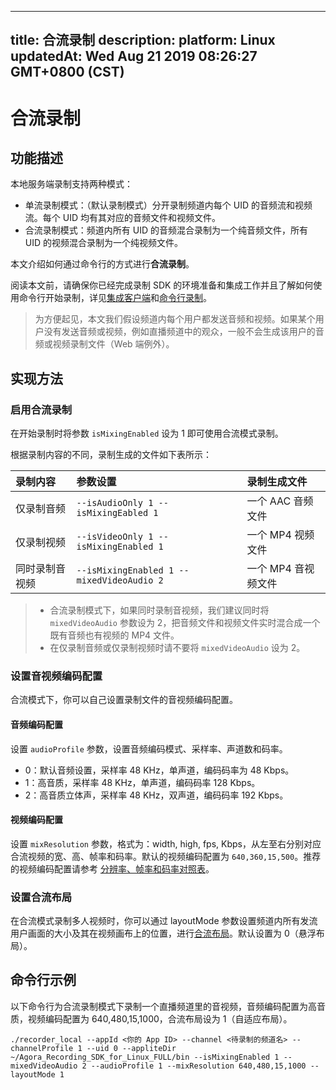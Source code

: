 
---
title: 合流录制
description: 
platform: Linux
updatedAt: Wed Aug 21 2019 08:26:27 GMT+0800 (CST)
---
# 合流录制
## 功能描述

本地服务端录制支持两种模式：

- 单流录制模式：（默认录制模式）分开录制频道内每个 UID 的音频流和视频流。每个 UID 均有其对应的音频文件和视频文件。
- 合流录制模式：频道内所有 UID 的音频混合录制为一个纯音频文件，所有 UID 的视频混合录制为一个纯视频文件。

本文介绍如何通过命令行的方式进行**合流录制**。

阅读本文前，请确保你已经完成录制 SDK 的环境准备和集成工作并且了解如何使用命令行开始录制，详见[集成客户端](../../cn/Recording/recording_integrate_cpp.md)和[命令行录制](../../cn/Recording/recording_cmd_cpp.md)。

> 为方便起见，本文我们假设频道内每个用户都发送音频和视频。如果某个用户没有发送音频或视频，例如直播频道中的观众，一般不会生成该用户的音频或视频录制文件（Web 端例外）。

## 实现方法

### 启用合流录制

在开始录制时将参数 `isMixingEnabled` 设为 1 即可使用合流模式录制。

根据录制内容的不同，录制生成的文件如下表所示：

| 录制内容       | 参数设置                                  | 录制生成文件        |
| :------------- | :---------------------------------------- | :------------------ |
| 仅录制音频     | `--isAudioOnly 1 --isMixingEabled 1`      | 一个 AAC 音频文件   |
| 仅录制视频     | `--isVideoOnly 1 --isMixingEnabled 1`     | 一个 MP4 视频文件   |
| 同时录制音视频 | `--isMixingEnabled 1 --mixedVideoAudio 2` | 一个 MP4 音视频文件 |

> - 合流录制模式下，如果同时录制音视频，我们建议同时将 `mixedVideoAudio` 参数设为 2，把音频文件和视频文件实时混合成一个既有音频也有视频的 MP4 文件。
> - 在仅录制音频或仅录制视频时请不要将 `mixedVideoAudio` 设为 2。

### 设置音视频编码配置

合流模式下，你可以自己设置录制文件的音视频编码配置。

#### 音频编码配置

设置 `audioProfile` 参数，设置音频编码模式、采样率、声道数和码率。

- 0：默认音频设置，采样率 48 KHz，单声道，编码码率为 48 Kbps。
- 1：高音质，采样率 48 KHz，单声道，编码码率 128 Kbps。
- 2：高音质立体声，采样率 48 KHz，双声道，编码码率 192 Kbps。

#### 视频编码配置

设置 `mixResolution` 参数，格式为：width, high, fps, Kbps，从左至右分别对应合流视频的宽、高、帧率和码率。默认的视频编码配置为 `640,360,15,500`。推荐的视频编码配置请参考 [分辨率、帧率和码率对照表](https://docs.agora.io/cn/faq/recording_video_profile)。

### 设置合流布局

在合流模式录制多人视频时，你可以通过 layoutMode 参数设置频道内所有发流用户画面的大小及其在视频画布上的位置，进行[合流布局](../../cn/Recording/recording_layout_guide.md)。默认设置为 0（悬浮布局）。

## 命令行示例
以下命令行为合流录制模式下录制一个直播频道里的音视频，音频编码配置为高音质，视频编码配置为 640,480,15,1000，合流布局设为 1（自适应布局）。

```
./recorder_local --appId <你的 App ID> --channel <待录制的频道名> --channelProfile 1 --uid 0 --appliteDir ~/Agora_Recording_SDK_for_Linux_FULL/bin --isMixingEnabled 1 --mixedVideoAudio 2 --audioProfile 1 --mixResolution 640,480,15,1000 --layoutMode 1
```
